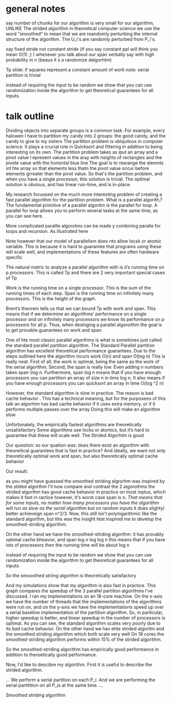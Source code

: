 
# general notes
say number of chunks for our algorithm is very small for our algorithm, UNLIKE The strided algorithm 
in theoretical computer science we use the word "smoothed" to mean that we are reandomly perturbing the internal structure of the algorithm. The U_i's are randomly perturbed from P_i's.

say fixed stride not constant stride  (if you say constant ppl will think you mean O(1) ;} ) 
whenever you talk about our span verbally say with high probability in n (beaus it s a randomize dalgorhtm)

Tp slide: if squares represent a constant amount of work
note: serial partition is trivial

instead of requiring the input to be random we show that you can use randomization inside the algorithm to get theoretical guarantees for all inputs. 



# talk outline
Dividing objects into separate groups is a common task.  For example, every
halowen I have to partition my candy into 2 groups: the good candy, and the
candy to give to my sisters The partition problem is ubiquitous in computer
science. It plays a crucial role in Quicksort and filtering in addition to
being interesting on its own.
The partition problem takes as iput an array and a pivot value I epresent
values in the aray with heights of rectangles and the pivote value with the
horiontal blue line The goal is to rearange the elemnts int hte array so that
elements less thatn the pivot value occur before elements grreater than the
pivot value.
So that's the partition problem, and when you have a single processor, this
solution is trivial.  The optimal solution is obvious, and has linear run-time,
and is in-place. 

My research focussed on the much more interesting problem of creating a fast
parallel algorithm for the partition problem.  What is a parallel algorith,?
The fundamental primitive of a parallel algoritm is the parallel for loop.  A
parallel for loop allows you to perform several tasks at the same time, as you
can see here. 

More complicated parallle algorotms can be made y combining paralle for loops
and recursion. As illustrated here

Note however that our model of parallelism does nto allow locsk or atomic
variable. This is because it is hard to guarantee that programs using these
will scale well, and implementations of these features are often hardware
specific

The natural metric to analyze a parallel algorithm with is it’s running time on
p processors.  This is called Tp and there are 2 very important special cases
of Tp

Work is the running time on a single processor. This is the sum of the running
times of each step.  Span is the running time on infinitely many processors.
This is the height of the graph.

Brent’s theorem tells us that we can bound Tp with work and span. This means
that if we determine an algorithms’ performance on a single processor and on
infinitely many processors we know its performance on p processors for all p.
Thus, when desinging a parallel algoroithm the goal is to get provable guarantees on work and span.

One of hte most classic parallel algorthms is what is sometimes just called the
standard parallel partition algorithm.  The Standard Parallel partition
algorithm has excellent theoretical performance guarantees.  Due to the steps
outlined here the algorithm incurs work O(n) and span O(log n) This is really
neat. First of all, the work is optimal, being the same as the work of the
serial algorithm. Second, the span is really low. Even adding n numbers takes
span \log n. Furthermore, span log n means that if you have enough processors you can
partition an array of size n in time log n, It also means if you have enough
processors you can quicksort an array in time O(log ^2 n)

However, the standard algorithm is slow in practice.  The reason is bad cache
behavior . This has a technical meaning, but for the purposees of this talk an
algorhtm has bad cache behavior if it uses extra memory, or if it performs
multiple passes over the array Doing this will make an algorithm slow

Unfortunately, the empirically fastest algorithms are theoretically
unsatisfactory Some algorithms use locks or atomics, but it’s hard to guarantee
that these will scale well.  The Strided Algorhtm is good

Our question:
so our quetion was: does there exist an algorithm with theoreitical guarantees that is fast in practice?
And ideally, we want not only theoretically optimal work and span, but also theoretically optimal cache behavior

Our result:

as you might have guessed the smoothed striding algrorhm was inspired by the stided algorthm
I'll now compare and contrast the 2 algorothms
the strided algorthm has good cache behavior in practice on most inptus, which makes it fast in ractice
however, it's worst case span is n. _That means that for some inputs, no matter how many processors you have the algorithm will run as slow as the serial algorithm_
but on random inputs it does slightyl better achieveign span n^2/3. Now, this
still isn't polylogarithmic like the standard algorthm, but this was the
insight htat inspired me to develop the smoothed-striding algorithm.

On the other hand we have the smoothed-stirding algorthm:
it has provably optimal cache bheavior,
   and span log n log log n 
   this means that if you have lots of processors then the running time will be about log n

instead of requiring the input to be random we show that you can use randomization inside the algorithm to get theoretical guarantees for all inputs. 

So the smooothed striing algorthm is theoretically satisfactory 

And my simulations show that my algorithm is also fast in practice.
This graph compares the speedup of the 3 parallel partiiton algorithms I've discussed.
I ran my implementations on an 18-core machine. 
On the x-axis we have the number of threads that the implementations of the
algorithms were run on, and on the y-axis we have the implementations speed up
over a serial baseline implementation of the partition algorithm.
So, in particular, higher speedup is better, and linear speedup in the number of processors is optimal.
As you can see, the standard algorithm scales very poorly due to its bad cache behavior.
On the other hand we hav ehte strided algoritm and the smoothed striding algorithm which both scale very well
On 18 cores the smoothed-striding algorithm performs within 15% of the strided algorithm.

So the smoothed-striding algorithm has empirically good performance in addition to theroetically good performance.

Now, I'd like to descibre my algorithm.
First it is useful to describe the strided algorithm.


...
We perform a serial partition on each P_i. And we are performing the serial partitition on all P_is at the same time.
...


Smoothed striding algorithm


